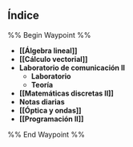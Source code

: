 ## Índice

%% Begin Waypoint %%
- **[[Álgebra lineal]]**
- **[[Cálculo vectorial]]**
- **Laboratorio de comunicación II**
	- **Laboratorio**
	- **Teoría**
- **[[Matemáticas discretas II]]**
- **Notas diarias**
- **[[Óptica y ondas]]**
- **[[Programación II]]**

%% End Waypoint %%
